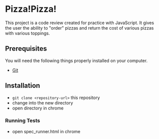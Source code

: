 # Pizza!Pizza!

This project is a code review created for practice with JavaScript. It gives the user the ability to "order" pizzas and return the cost of various pizzas with various toppings. 

## Prerequisites

You will need the following things properly installed on your computer.

* [Git](http://git-scm.com/)

## Installation

* `git clone <repository-url>` this repository
* change into the new directory
* open directory in chrome

### Running Tests

* open spec_runner.html in chrome
